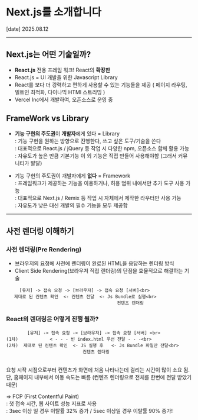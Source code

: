 # Next.js를 소개합니다
[date] 2025.08.12

---

## Next.js는 어떤 기술일까?
- **React.js** 전용 프레임 워크! React의 **확장판**
- React.js = UI 개발을 위한 Javascript Library
- React를 보다 더 강력하고 편하게 사용할 수 있는 기능들을 제공
    ( 페이지 라우팅, 빌트인 최적화, 다이나믹 HTMl 스트리밍 )
- Vercel Inc에서 개발하여, 오픈소스로 운영 중

## FrameWork vs Library
- **기능 구현의 주도권**이 **개발자**에게 있다 = Library <br>
    : 기능 구현을 원하는 방향으로 진행한다, 쓰고 싶은 도구/기술을 쓴다 <br>
    : 대표적으로 React.js / jQuery 등 작업 시 다양한 npm, 오픈소스 함께 활용 가능<br>
    : 자유도가 높은 만큼 기본기능 이 외 기능은 직접 만들어 사용해야함 (그래서 커뮤니티가 발달)

- 기능 구현의 주도권이 개발자에게 **없다** = Framework<br>
    : 프레임워크가 제공하는 기능을 이용하거나, 허용 범위 내애서만 추가 도구 사용 가능<br>
    : 대표적으로 Next.js / Remix 등 작업 시 자체에서 제작한 라우터만 사용 가능<br>
    : 자유도가 낮은 대신 개발의 필수 기능을 모두 제공함

---

## 사전 렌더링 이해하기

### 사전 렌더링(Pre Rendering)
- 브라우저의 요청에 사전에 렌더링이 완료된 HTML을 응답하는 렌더링 방식
- Client Side Rendering(브라우저 직접 렌더링)의 단점을 효율적으로 해결하는 기술<br>
```
     [유저] -> 접속 요청 -> [브라우저] -> 접속 요청 [서버]<br>
   제대로 된 컨텐츠 확인  <- 컨텐츠 전달  <- Js Bundle로 실행<br>
                                          컨텐츠 렌더링 
```


### React의 렌더링은 어떻게 진행 될까?
```
        [유저] -> 접속 요청 -> [브라우저] -> 접속 요청 [서버] <br>
(1차)            < - - - 빈 index.html 우선 전달 - - -<br>
(2차)  제대로 된 컨텐츠 확인  <- JS 실행 후   <- Js Bundle 파일만 전달<br>
                             컨텐츠 렌더링  
```
<br>
요청 시작 시점으로부터 컨텐츠가 화면에 처음 나타나는데 걸리는 시간이 많이 소요 됨.<br>
단, 홈페이지 내부에서 이동 속도는 빠름 (컨텐츠 렌더링으로 전체를 한번에 전달 받았기 때문)<br>

=> FCP (First Contentful Paint) <br>
: 첫 접속 시간, 웹 사이트 성능 지표로 사용 <br>
: 3sec 이상 일 경우 이탈률 32% 증가 / 5sec 이상일 경우 이탈률 90% 증가! <br>

